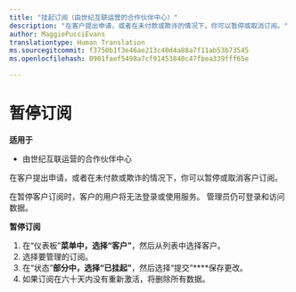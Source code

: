```yaml
---
title: "挂起订阅（由世纪互联运营的合作伙伴中心）"
description: "在客户提出申请，或者在未付款或欺诈的情况下，你可以暂停或取消订阅。"
author: MaggiePucciEvans
translationtype: Human Translation
ms.sourcegitcommit: f3750b1f3e46ae213c40d4a88a7f11ab53b73545
ms.openlocfilehash: 0901faef5498a7cf91453840c47fbea339fff65e

---
```


# 暂停订阅

**适用于**

-   由世纪互联运营的合作伙伴中心

在客户提出申请，或者在未付款或欺诈的情况下，你可以暂停或取消客户订阅。

在暂停客户订阅时，客户的用户将无法登录或使用服务。 管理员仍可登录和访问数据。

**暂停订阅**

1.  在“仪表板”****菜单中，选择“客户”****，然后从列表中选择客户。
2.  选择要管理的订阅。
3.  在“状态”****部分中，选择“已挂起”****，然后选择“提交”****保存更改。
4.  如果订阅在六十天内没有重新激活，将删除所有数据。



<!--HONumber=Oct16_HO1-->


